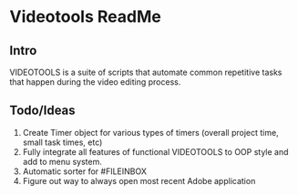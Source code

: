 # Videotools ReadMe

## Intro

VIDEOTOOLS is a suite of scripts that automate common repetitive tasks that happen during the video editing process.

## Todo/Ideas
1. Create Timer object for various types of timers (overall project time, small task times, etc)
2. Fully integrate all features of functional VIDEOTOOLS to OOP style and add to menu system.
3. Automatic sorter for #FILEINBOX
4. Figure out way to always open most recent Adobe application 
